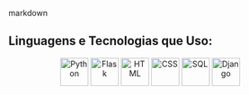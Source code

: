 markdown
## Linguagens e Tecnologias que Uso:

<div align="center">
  <img src="https://cdn.jsdelivr.net/gh/devicons/devicon/icons/python/python-original.svg" alt="Python" width="50" />
  <img src="https://cdn.jsdelivr.net/gh/devicons/devicon/icons/flask/flask-original.svg" alt="Flask" width="50" />
  <img src="https://cdn.jsdelivr.net/gh/devicons/devicon/icons/html5/html5-original.svg" alt="HTML" width="50" />
  <img src="https://cdn.jsdelivr.net/gh/devicons/devicon/icons/css3/css3-original.svg" alt="CSS" width="50" />
  <img src="https://cdn.jsdelivr.net/gh/devicons/devicon/icons/mysql/mysql-original.svg" alt="SQL" width="50" />
  <img src="https://cdn.jsdelivr.net/gh/devicons/devicon/icons/Django/Django-original.svg" alt="Django" width="50" />
  
</div>
